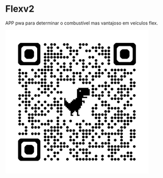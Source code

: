 # Flexv2
APP pwa para determinar o combustível mas vantajoso em veículos flex.

![](img/qrcode_flexv2.png)
